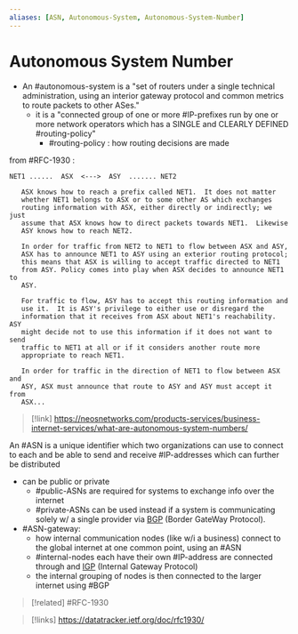 ```yaml
---
aliases: [ASN, Autonomous-System, Autonomous-System-Number]
---
```

# Autonomous System Number
- An #autonomous-system is a "set of routers under a single technical administration, using an interior gateway protocol and common metrics to route packets to other ASes."
	- it is a "connected group of one or more #IP-prefixes run by one or more network operators which has a SINGLE and CLEARLY DEFINED #routing-policy"
		- #routing-policy : how routing decisions are made

from #RFC-1930 :
```              
NET1 ......  ASX  <--->  ASY  ....... NET2

   ASX knows how to reach a prefix called NET1.  It does not matter
   whether NET1 belongs to ASX or to some other AS which exchanges
   routing information with ASX, either directly or indirectly; we just
   assume that ASX knows how to direct packets towards NET1.  Likewise
   ASY knows how to reach NET2.

   In order for traffic from NET2 to NET1 to flow between ASX and ASY,
   ASX has to announce NET1 to ASY using an exterior routing protocol;
   this means that ASX is willing to accept traffic directed to NET1
   from ASY. Policy comes into play when ASX decides to announce NET1 to
   ASY.

   For traffic to flow, ASY has to accept this routing information and
   use it.  It is ASY's privilege to either use or disregard the
   information that it receives from ASX about NET1's reachability. ASY
   might decide not to use this information if it does not want to send
   traffic to NET1 at all or if it considers another route more
   appropriate to reach NET1.

   In order for traffic in the direction of NET1 to flow between ASX and
   ASY, ASX must announce that route to ASY and ASY must accept it from
   ASX...
```

>[!link]
>https://neosnetworks.com/products-services/business-internet-services/what-are-autonomous-system-numbers/

An #ASN is a unique identifier which two organizations can use to connect to each and be able to send and receive #IP-addresses  which can further be distributed
- can be public or private
	- #public-ASNs are required for systems to exchange info over the internet
	- #private-ASNs can be used instead if a system is communicating solely w/ a single provider via [BGP](/networking/protocols/BGP.md) (Border GateWay Protocol).
- #ASN-gateway:
	- how internal communication nodes (like w/i a business) connect to the global internet at one common point, using an #ASN 
	- #internal-nodes each have their own #IP-address are connected through and [IGP](/networking/protocols/IGP.md) (Internal Gateway Protocol)
	- the internal grouping of nodes is then connected to the larger internet using #BGP 

>[!related]
> #RFC-1930

>[!links]
>https://datatracker.ietf.org/doc/rfc1930/
